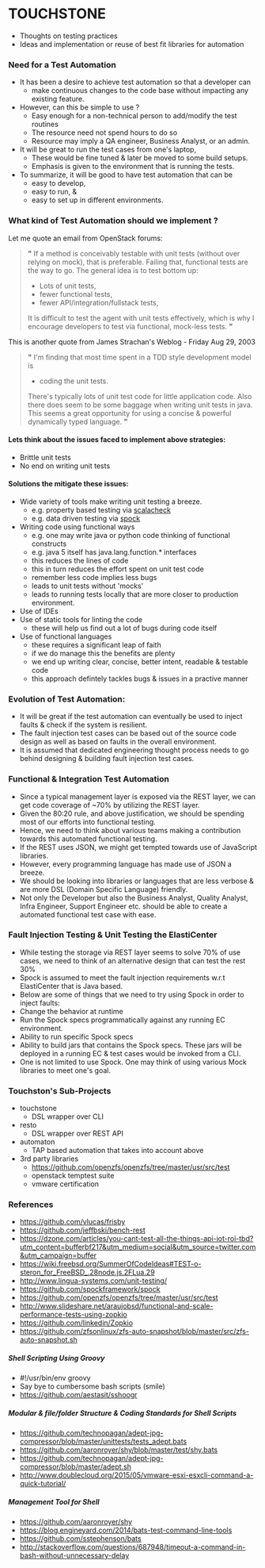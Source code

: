 # TOUCHSTONE

- Thoughts on testing practices
- Ideas and implementation or reuse of best fit libraries for automation

### Need for a Test Automation

- It has been a desire to achieve test automation so that a developer can 
  - make continuous changes to the code base without impacting any existing feature.
- However, can this be simple to use ?
  - Easy enough for a non-technical person to add/modify the test routines
  - The resource need not spend hours to do so
  - Resource may imply a QA engineer, Business Analyst, or an admin.
- It will be great to run the test cases from one's laptop, 
  - These would be fine tuned & later be moved to some build setups.
  - Emphasis is given to the environment that is running the tests.
- To summarize, it will be good to have test automation that can be 
  - easy to develop, 
  - easy to run, & 
  - easy to set up in different environments.
 
### What kind of Test Automation should we implement ?

Let me quote an email from OpenStack forums: 
>**"** If a method is conceivably testable with unit tests (without over relying on mock), 
>that is preferable. Failing that, functional tests are the way to go. 
>The general idea is to test bottom up: 
>+    Lots of unit tests,
>+    fewer functional tests,
>+    fewer API/integration/fullstack tests,
>
>It is difficult to test the agent with unit tests effectively, 
>which is why I encourage developers to test via functional, mock-less tests. **"**

This is another quote from James Strachan's Weblog - Friday Aug 29, 2003

>**"**
>I'm finding that most time spent in a TDD style development model is 
>+ coding the unit tests. 
>
>There's typically lots of unit test code for little application code. 
>Also there does seem to be some baggage when writing unit tests in java. 
>This seems a great opportunity for using a concise & powerful dynamically typed language. 
>**"**

#### Lets think about the issues faced to implement above strategies:
+ Brittle unit tests
+ No end on writing unit tests

#### Solutions the mitigate these issues:
+ Wide variety of tools make writing unit testing a breeze.
  + e.g. property based testing via [scalacheck](http://www.scalacheck.org/)
  + e.g. data driven testing via [spock](http://spockframework.github.io/spock/docs/)
+ Writing code using functional ways
  + e.g. one may write java or python code thinking of functional constructs
  + e.g. java 5 itself has java.lang.function.* interfaces
  + this reduces the lines of code
  + this in turn reduces the effort spent on unit test code
  + remember less code implies less bugs
  + leads to unit tests without 'mocks' 
  + leads to running tests locally that are more closer to production environment.
+ Use of IDEs
+ Use of static tools for linting the code
  + these will help us find out a lot of bugs during code itself
+ Use of functional languages
  + these requires a significant leap of faith
  + if we do manage this the benefits are plenty
  + we end up writing clear, concise, better intent, readable & testable code
  + this approach defintely tackles bugs & issues in a practive manner

### Evolution of Test Automation:

- It will be great if the test automation can eventually be used to inject faults & check if the system is resilient.
- The fault injection test cases can be based out of the source code design as well as based on faults in the overall environment.
- It is assumed that dedicated engineering thought process needs to go behind designing & building fault injection test cases.
 
### Functional & Integration Test Automation

- Since a typical management layer is exposed via the REST layer, we can get code coverage of ~70% by utilizing the REST layer.
- Given the 80:20 rule, and above justification, we should be spending most of our efforts into functional testing.
- Hence, we need to think about various teams making a contribution towards this automated functional testing.
- If the REST uses JSON, we might get tempted towards use of JavaScript libraries.
- However, every programming language has made use of JSON a breeze.
- We should be looking into libraries or languages that are less verbose & are more DSL (Domain Specific Language) friendly.
- Not only the Developer but also the Business Analyst, Quality Analyst, Infra Engineer, Support Engineer etc. should be able to create a automated functional test case with ease.

 
### Fault Injection Testing & Unit Testing the ElastiCenter

- While testing the storage via REST layer seems to solve 70% of use cases, we need to think of an alternative design that can test the rest 30%
- Spock is assumed to meet the fault injection requirements w.r.t ElastiCenter that is Java based.
- Below are some of things that we need to try using Spock in order to inject faults:
- Change the behavior at runtime
- Run the Spock specs programmatically against any running EC environment.
- Ability to run specific Spock specs
- Ability to build jars that contains the Spock specs. These jars will be deployed in a running EC & test cases would be invoked from a CLI.
- One is not limited to use Spock. One may think of using various Mock libraries to meet one's goal.

### Touchston's Sub-Projects
- touchstone
	- DSL wrapper over CLI
- resto
	- DSL wrapper over REST API
- automaton
    - TAP based automation that takes into account above
- 3rd party libraries
    - https://github.com/openzfs/openzfs/tree/master/usr/src/test
    - openstack temptest suite
    - vmware certification

### References

- https://github.com/vlucas/frisby
- https://github.com/jeffbski/bench-rest
- https://dzone.com/articles/you-cant-test-all-the-things-api-iot-roi-tbd?utm_content=bufferbf217&utm_medium=social&utm_source=twitter.com&utm_campaign=buffer
- https://wiki.freebsd.org/SummerOfCodeIdeas#TEST-o-steron_for_FreeBSD_.28node.js.2FLua.29
- http://www.lingua-systems.com/unit-testing/
- https://github.com/spockframework/spock
- https://github.com/openzfs/openzfs/tree/master/usr/src/test
- http://www.slideshare.net/araujobsd/functional-and-scale-performance-tests-using-zopkio
- https://github.com/linkedin/Zopkio
- https://github.com/zfsonlinux/zfs-auto-snapshot/blob/master/src/zfs-auto-snapshot.sh

##### Shell Scripting Using Groovy

- #!/usr/bin/env groovy
- Say bye to cumbersome bash scripts (smile)
- https://github.com/aestasit/sshoogr

##### Modular & file/folder Structure & Coding Standards for Shell Scripts

- https://github.com/technopagan/adept-jpg-compressor/blob/master/unittests/tests_adept.bats
- https://github.com/aaronroyer/shy/blob/master/test/shy.bats
- https://github.com/technopagan/adept-jpg-compressor/blob/master/adept.sh
- http://www.doublecloud.org/2015/05/vmware-esxi-esxcli-command-a-quick-tutorial/

##### Management Tool for Shell

- https://github.com/aaronroyer/shy 
- https://blog.engineyard.com/2014/bats-test-command-line-tools
- https://github.com/sstephenson/bats
- http://stackoverflow.com/questions/687948/timeout-a-command-in-bash-without-unnecessary-delay
